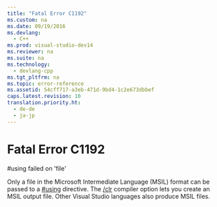 ```yaml
---
title: "Fatal Error C1192"
ms.custom: na
ms.date: 09/19/2016
ms.devlang: 
  - C++
ms.prod: visual-studio-dev14
ms.reviewer: na
ms.suite: na
ms.technology: 
  - devlang-cpp
ms.tgt_pltfrm: na
ms.topic: error-reference
ms.assetid: 54cff717-a3eb-471d-9bd4-1c2e673dbbef
caps.latest.revision: 10
translation.priority.ht: 
  - de-de
  - ja-jp
---
```

# Fatal Error C1192
\#using failed on 'file'  
  
 Only a file in the Microsoft Intermediate Language (MSIL) format can be passed to a [#using](../vs140/#using-Directive--C---.md) directive. The [/clr](../Topic/-clr%20\(Common%20Language%20Runtime%20Compilation\).md) compiler option lets you create an MSIL output file. Other Visual Studio languages also produce MSIL files.